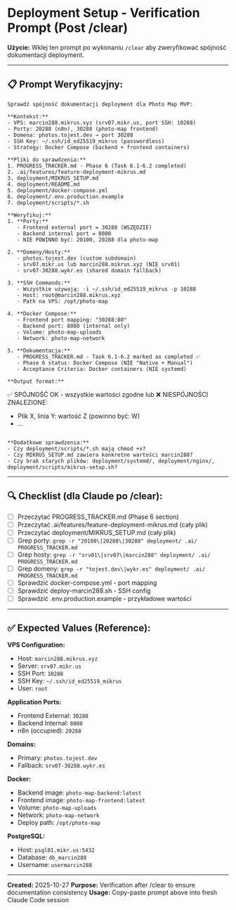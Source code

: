 # Deployment Setup - Verification Prompt (Post /clear)

**Użycie:** Wklej ten prompt po wykonaniu `/clear` aby zweryfikować spójność dokumentacji deployment.

---

## 📋 Prompt Weryfikacyjny:

```
Sprawdź spójność dokumentacji deployment dla Photo Map MVP:

**Kontekst:**
- VPS: marcin288.mikrus.xyz (srv07.mikr.us, port SSH: 10288)
- Porty: 20288 (n8n), 30288 (photo-map frontend)
- Domena: photos.tojest.dev → port 30288
- SSH Key: ~/.ssh/id_ed25519_mikrus (passwordless)
- Strategy: Docker Compose (backend + frontend containers)

**Pliki do sprawdzenia:**
1. PROGRESS_TRACKER.md - Phase 6 (Task 6.1-6.2 completed)
2. .ai/features/feature-deployment-mikrus.md
3. deployment/MIKRUS_SETUP.md
4. deployment/README.md
5. deployment/docker-compose.yml
6. deployment/.env.production.example
7. deployment/scripts/*.sh

**Weryfikuj:**
1. **Porty:**
   - Frontend external port = 30288 (WSZĘDZIE)
   - Backend internal port = 8080
   - NIE POWINNO być: 20100, 20288 dla photo-map

2. **Domeny/Hosty:**
   - photos.tojest.dev (custom subdomain)
   - srv07.mikr.us lub marcin288.mikrus.xyz (NIE srv01)
   - srv07-30288.wykr.es (shared domain fallback)

3. **SSH Commands:**
   - Wszystkie używają: -i ~/.ssh/id_ed25519_mikrus -p 10288
   - Host: root@marcin288.mikrus.xyz
   - Path na VPS: /opt/photo-map

4. **Docker Compose:**
   - Frontend port mapping: "30288:80"
   - Backend port: 8080 (internal only)
   - Volume: photo-map-uploads
   - Network: photo-map-network

5. **Dokumentacja:**
   - PROGRESS_TRACKER.md - Task 6.1-6.2 marked as completed ✅
   - Phase 6 status: Docker Compose (NIE "Native + Manual")
   - Acceptance Criteria: Docker containers (NIE systemd)

**Output format:**
```
✅ SPÓJNOŚĆ OK - wszystkie wartości zgodne
lub
❌ NIESPÓJNOŚCI ZNALEZIONE:
  - Plik X, linia Y: wartość Z (powinno być: W)
  - ...
```

**Dodatkowe sprawdzenia:**
- Czy deployment/scripts/*.sh mają chmod +x?
- Czy MIKRUS_SETUP.md zawiera konkretne wartości marcin288?
- Czy brak starych plików: deployment/systemd/, deployment/nginx/, deployment/scripts/mikrus-setup.sh?
```

---

## 🔍 Checklist (dla Claude po /clear):

- [ ] Przeczytać PROGRESS_TRACKER.md (Phase 6 section)
- [ ] Przeczytać .ai/features/feature-deployment-mikrus.md (cały plik)
- [ ] Przeczytać deployment/MIKRUS_SETUP.md (cały plik)
- [ ] Grep porty: `grep -r "20100\|20288\|30288" deployment/ .ai/ PROGRESS_TRACKER.md`
- [ ] Grep hosty: `grep -r "srv01\|srv07\|marcin288" deployment/ .ai/ PROGRESS_TRACKER.md`
- [ ] Grep domeny: `grep -r "tojest.dev\|wykr.es" deployment/ .ai/ PROGRESS_TRACKER.md`
- [ ] Sprawdzić docker-compose.yml - port mapping
- [ ] Sprawdzić deploy-marcin288.sh - SSH config
- [ ] Sprawdzić .env.production.example - przykładowe wartości

---

## ✅ Expected Values (Reference):

**VPS Configuration:**
- Host: `marcin288.mikrus.xyz`
- Server: `srv07.mikr.us`
- SSH Port: `10288`
- SSH Key: `~/.ssh/id_ed25519_mikrus`
- User: `root`

**Application Ports:**
- Frontend External: `30288`
- Backend Internal: `8080`
- n8n (occupied): `20288`

**Domains:**
- Primary: `photos.tojest.dev`
- Fallback: `srv07-30288.wykr.es`

**Docker:**
- Backend image: `photo-map-backend:latest`
- Frontend image: `photo-map-frontend:latest`
- Volume: `photo-map-uploads`
- Network: `photo-map-network`
- Deploy path: `/opt/photo-map`

**PostgreSQL:**
- Host: `psql01.mikr.us:5432`
- Database: `db_marcin288`
- Username: `usermarcin288`

---

**Created:** 2025-10-27
**Purpose:** Verification after /clear to ensure documentation consistency
**Usage:** Copy-paste prompt above into fresh Claude Code session
